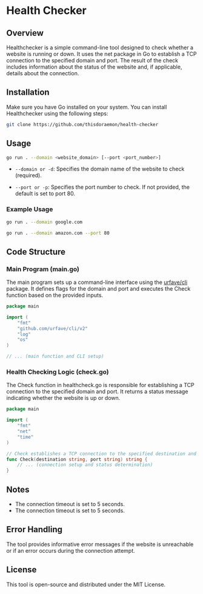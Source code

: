 # Health Checker

## Overview

Healthchecker is a simple command-line tool designed to check whether a website is running or down. It uses the net package in Go to establish a TCP connection to the specified domain and port. The result of the check includes information about the status of the website and, if applicable, details about the connection.

## Installation

Make sure you have Go installed on your system. You can install Healthchecker using the following steps:
```bash
git clone https://github.com/thisdoraemon/health-checker
```

## Usage
```bash
go run . --domain <website_domain> [--port <port_number>]
```
- `--domain or -d`: Specifies the domain name of the website to check (required).

- `--port or -p`: Specifies the port number to check. If not provided, the default is set to port 80.

### Example Usage
```bash
go run . --domain google.com
```

```bash
go run . --domain amazon.com --port 80
```

## Code Structure
### Main Program (main.go)

The main program sets up a command-line interface using the [urfave/cli](https://github.com/urfave/cli/tree/main/docs/v2) package. It defines flags for the domain and port and executes the Check function based on the provided inputs.
```go
package main

import (
	"fmt"
	"github.com/urfave/cli/v2"
	"log"
	"os"
)

// ... (main function and CLI setup)
```
### Health Checking Logic (check.go)

The Check function in healthcheck.go is responsible for establishing a TCP connection to the specified domain and port. It returns a status message indicating whether the website is up or down.
```go
package main

import (
	"fmt"
	"net"
	"time"
)

// Check establishes a TCP connection to the specified destination and port
func Check(destination string, port string) string {
	// ... (connection setup and status determination)
}
```

## Notes

- The connection timeout is set to 5 seconds.
- The connection timeout is set to 5 seconds.

## Error Handling

The tool provides informative error messages if the website is unreachable or if an error occurs during the connection attempt.

## License

This tool is open-source and distributed under the MIT License.
